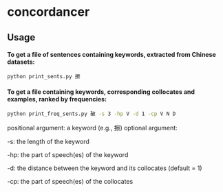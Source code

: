 # concordancer



## Usage

#### To get a file of sentences containing keywords, extracted from Chinese datasets:

```bash
python print_sents.py 擦
```

#### To get a file containing keywords, corresponding collocates and examples, ranked by frequencies:

```bash 
python print_freq_sents.py 破 -s 3 -hp V -d 1 -cp V N D
```
positional argument: a keyword (e.g., 擦)
optional argument:

  -s: the length of the keyword
  
  -hp: the part of speech(es) of the keyword
  
  -d: the distance between the keyword and its collocates (default = 1)
  
  -cp: the part of speech(es) of the collocates
  
